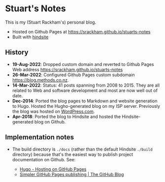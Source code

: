 # Stuart's Notes

This is my (Stuart Rackham's) personal blog.

- Hosted on Github Pages at https://srackham.github.io/stuarts-notes
- Built with [hindsite](https://github.com/srackham/hindsite)

## History
- **19-Aug-2022**: Dropped custom domain and reverted to Github Pages Web address https://srackham.github.io/stuarts-notes
- **26-Mar-2022**: Configured Github Pages custom subdomain https://blog.methods.co.nz.
- **14-Mar-2022**: Status: 41 posts spanning from 2008 to 2015. They are all related to Web
  and software development and most are now well out of date.
- **Dec-2014**: Ported the blog pages to Markdown and website generation to Hugo.
  Hosted the Hugho-generated blog on my ISP server. Previously the blog was
  hosted on [WordPress.com](https://srackham.wordpress.com/).
- **Apr-2018**: Ported the blog to Hindsite and hosted the Hindsite-generated blog
  on Github.


## Implementation notes
- The build directory is `./docs` (rather than the default Hindsite `./build`
  directory) because that's the easiest way to publish project documentation on
  Github. See:
  
  * [Hugo - Hosting on GitHub Pages](https://bwaycer.github.io/hugo_tutorial.hugo/tutorials/github-pages-blog/)
  * [Simpler GitHub Pages publishing | The GitHub Blog](https://github.blog/2016-08-17-simpler-github-pages-publishing/)